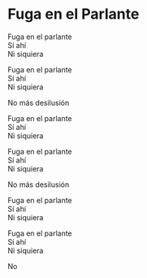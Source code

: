 # Fuga en el Parlante  

Fuga en el parlante  
Sí ahí  
Ni siquiera  

Fuga en el parlante  
Sí ahí  
Ni siquiera  

No más desilusión  

Fuga en el parlante  
Sí ahí  
Ni siquiera  

Fuga en el parlante  
Sí ahí  
Ni siquiera  

No más desilusión  

Fuga en el parlante  
Sí ahí  
Ni siquiera  

Fuga en el parlante  
Sí ahí  
Ni siquiera  

No  
